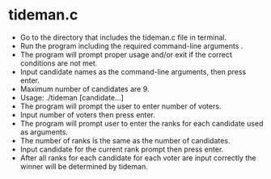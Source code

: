 # tideman.c

* Go to the directory that includes the tideman.c file in terminal.
* Run the program including the required command-line arguments .
* The program will prompt proper usage and/or exit if the correct conditions are not met.
* Input candidate names as the command-line arguments, then press enter.
* Maximum number of candidates are 9.
* Usage: ./tideman [candidate...]
* The program will prompt the user to enter number of voters.
* Input number of voters then press enter.
* The program will prompt user to enter the ranks for each candidate used as arguments.
* The number of ranks is the same as the number of candidates.
* Input candidate for the current rank prompt then press enter.
* After all ranks for each candidate for each voter are input correctly the winner will be determined by tideman.